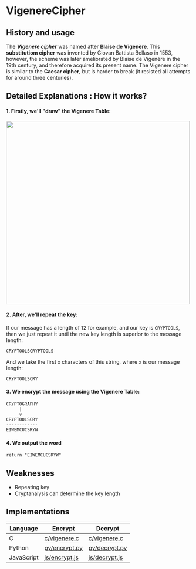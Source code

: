 # VigenereCipher

## History and usage

The ***Vigenere cipher*** was named after **Blaise de Vigenère**. This **substitutiom cipher** was invented by Giovan Battista Bellaso in 1553, however, the scheme was later ameliorated by Blaise de Vigenère in the 19th century, and therefore acquired its present name. The Vigenere cipher is similar to the **Caesar cipher**, but is harder to break (it resisted all attempts for around three centuries).

## Detailed Explanations : How it works?

#### 1. Firstly, we'll "draw" the Vigenere Table:
<img align="center" width="500" src="https://upload.wikimedia.org/wikipedia/commons/9/9a/Vigenère_square_shading.svg"/>

#### 2. After, we'll repeat the key:
If our message has a length of 12 for example, and our key is `CRYPTOOLS`, then we just repeat it until the new key length is superior to the message length:

```
CRYPTOOLSCRYPTOOLS
```
And we take the first `x` characters of this string, where `x` is our message length:
```
CRYPTOOLSCRY
```

#### 3. We encrypt the message using the Vigenere Table:
```
CRYPTOGRAPHY
     |
     v
CRYPTOOLSCRY
------------
EIWEMCUCSRYW
```
#### 4. We output the word
```
return "EIWEMCUCSRYW"
```
## Weaknesses
- Repeating key
- Cryptanalysis can determine the key length

## Implementations

| **Language** | Encrypt                        | Decrypt                        |
| ------------ | ------------------------------ | ------------------------------ |
| C            | [c/vigenere.c](c/vigenere.c)   | [c/vigenere.c](c/vigenere.c)   |
| Python       | [py/encrypt.py](py/encrypt.py) | [py/decrypt.py](py/decrypt.py) |
| JavaScript   | [js/encrypt.js](js/encrypt.js) | [js/decrypt.js](js/decrypt.js) |
